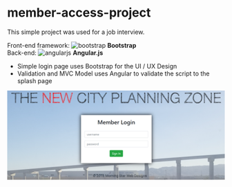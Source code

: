 # member-access-project

This simple project was used for a job interview. 

Front-end framework: <img src="https://devicons.github.io/devicon/devicon.git/icons/bootstrap/bootstrap-plain.svg" alt="bootstrap" width="40" height="40"/> **Bootstrap** 
<br/>
Back-end: <img src="https://devicons.github.io/devicon/devicon.git/icons/angularjs/angularjs-plain.svg" alt="angularjs" width="40" height="40"/> **Angular.js** 

- Simple login page uses Bootstrap for the UI / UX Design
- Validation and MVC Model uses Angular to validate the script to the splash page 

![Login Page Screenshot](https://github.com/projects-old/member-access-project/blob/main/images/screenshot-login.png)
